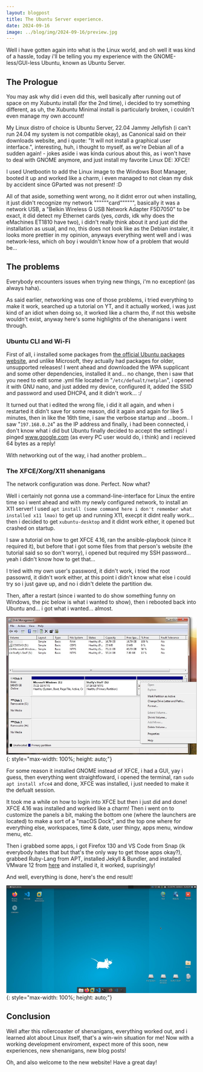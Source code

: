 ```yaml
---
layout: blogpost
title: The Ubuntu Server experience.
date: 2024-09-16
image: ../blog/img/2024-09-16/preview.jpg
---
```


Well i have gotten again into what is the Linux world, and oh well it was kind of a hassle, today i'll be telling you my experience with the GNOME-less/GUI-less Ubuntu, known as Ubuntu Server.

## The Prologue

You may ask why did i even did this, well basically after running out of space on my Xubuntu install (for the 2nd time), i decided to try something different, as uh, the Xubuntu Minimal install is particularly broken, i couldn't even manage my own account!

My Linux distro of choice is Ubuntu Server, 22.04 Jammy Jellyfish (i can't run 24.04 my system is not compatible okay), as Canonical said on their downloads website, and i quote: "It will not install a graphical user interface.", interesting, huh, i thought to myself, as we're Debian all of a sudden again! - jokes aside i was kinda curious about this, as i won't have to deal with GNOME anymore, and just install my favorite Linux DE: XFCE!

I used Unetbootin to add the Linux image to the Windows Boot Manager, booted it up and worked like a charm, i even managed to not clean my disk by accident since GParted was not present! :D

All of that aside, something went wrong, no it didnt error out when installing, it just didn't recognize my network """"""card"""""", basically it was a network USB, a "Belkin Wireless G USB Network Adapter F5D7050" to be exact, it did detect my Ethernet cards (yes, *cards*, idk why does the eMachines ET1810 have two), i didn't really think about it and just did the installation as usual, and no, this does not look like as the Debian instaler, it looks more prettier in my opinion, anyways everything went well and i was network-less, which oh boy i wouldn't know how of a problem that would be...

## The problems

Everybody encounters issues when trying new things, i'm no exception! (as always haha).

As said earlier, networking was one of those problems, i tried everything to make it work, searched up a tutorial on YT, and it actually worked, i was just kind of an idiot when doing so, it worked like a charm tho, if not this website wouldn't exist, anyway here's some highlights of the shenanigans i went through.

### Ubuntu CLI and Wi-Fi

First of all, i installed some packages from [the official Ubuntu packages website](<https://packages.ubuntu.com>), and unlike Microsoft, they actually had packages for older, unsupported releases! I went ahead and downloaded the WPA supplicant and some other dependencies, installed it and... no change, then i saw that you need to edit some .yml file located in "`/etc/defualt/netplan`", i opened it with GNU nano, and just added my device, configured it, added the SSID and password and used DHCP4, and it didn't work... :/

It turned out that i edited the wrong file, i did it all again, and when i restarted it didn't save for some reason, did it again and again for like 5 minutes, then in like the 16th time, i saw the verbose startup and ...boom.. I saw "`197.168.0.24`" as the IP address and finally, i had been connected, i don't know what i did but Ubuntu finally decided to accept the settings! i pinged www.google.com (as every PC user would do, i think) and i recieved 64 bytes as a reply!

With networking out of the way, i had another problem...

### The XFCE/Xorg/X11 shenanigans

The network configuration was done. Perfect. Now what?

Well i certainly not gonna use a command-line-interface for Linux the entire time so i went ahead and with my newly configured network, to install an X11 server!
I used `apt install (some command here i don't remember what installed x11 lmao)` to get up and running X11, execpt it didnt really work... then i decided to get `xubuntu-desktop` and it didnt work either, it opened but crashed on startup.

I saw a tutorial on how to get XFCE 4.16, ran the ansible-playbook (since it required it), but before that i got some files from that person's website (the tutorial said so so don't worry), i opened but required my SSH password... yeah i didn't know how to get that...

I tried with my own user's password, it didn't work, i tried the root passowrd, it didn't work either, at this point i didn't know what else i could try so i just gave up, and no i didn't delete the partition dw.

Then, after a restart (since i wanted to do show something funny on Windows, the pic below is what i wanted to show), then i rebooted back into Ubuntu and... i got what i wanted... almost.

![](/blog/img/2024-09-16/winpic.jpg){: style="max-width: 100%; height: auto;"}

For some reason it installed GNOME instead of XFCE, i had a GUI, yay i guess, then everything went straightfoward, i opened the terminal, ran `sudo apt install xfce4` and done, XFCE was installed, i just needed to make it the defualt session.

It took me a while on how to login into XFCE but then i just did and done! XFCE 4.16 was installed and worked like a charm!
Then i went on to customize the panels a bit, making the bottom one (where the launchers are located) to make a sort of a "macOS Dock", and the top one where for everything else, workspaces, time & date, user thingy, apps menu, window menu, etc.

Then i grabbed some apps, i got Firefox 130 and VS Code from Snap (ik everybody hates that but that's the only way to get those apps okay?), grabbed Ruby-Lang from APT, installed Jekyll & Bundler, and installed VMware 12 from [here](<https://softwareupdate.vmware.com/cds/vmw-desktop/ws/12.0.0/2985596/linux/core>) and installed it, it worked, suprisingly!

And well, everything is done, here's the end result!

![](/blog/img/2024-09-16/result.jpg){: style="max-width: 100%; height: auto;"}

## Conclusion

Well after this rollercoaster of shenanigans, everything worked out, and i learned alot about Linux itself, that's a win-win situation for me!
Now with a working development enviroment, expect more of this soon, new experiences, new shenanigans, new blog posts!

Oh, and also welcome to the new website! Have a great day!
